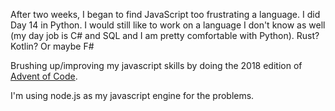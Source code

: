 After two weeks, I began to find JavaScript too frustrating a language. I did Day 14 in Python. I would still like to work on a language I don't know as well (my day job is C# and SQL and I am pretty comfortable with Python). Rust? Kotlin? Or maybe F#

Brushing up/improving my javascript skills by doing the 2018 edition of <a href="https://adventofcode.com/">Advent of Code</a>.

I'm using node.js as my javascript engine for the problems.
